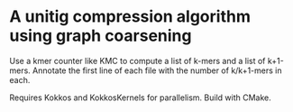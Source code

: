 # A unitig compression algorithm using graph coarsening

Use a kmer counter like KMC to compute a list of k-mers and a list of k+1-mers. Annotate the first line of each file with the number of k/k+1-mers in each.

Requires Kokkos and KokkosKernels for parallelism. Build with CMake.
